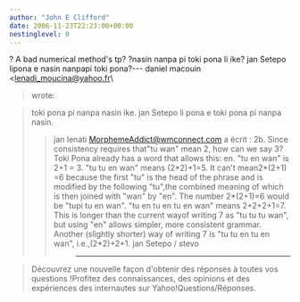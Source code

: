 ```yaml
---
author: "John E Clifford"
date: 2006-11-23T22:23:00+00:00
nestinglevel: 0
---
```

? A bad numerical method's tp? ?nasin nanpa pi toki pona li ike? jan Setepo lipona e nasin nanpapi toki pona?---
 daniel macouin <[lenadi_moucina@yahoo.fr](mailto://lenadi_moucina@yahoo.fr)\
> wrote:

> toki pona pi nanpa nasin ike. jan Setepo li pona e toki pona pi nanpa nasin.
>> jan lenati
>> [MorphemeAddict@wmconnect.com](mailto://MorphemeAddict@wmconnect.com) a écrit : 2b. Since consistency requires that"tu wan" mean 2,
> how can we say 3? Toki Pona already has a word that allows this: en.
> "tu en wan" is 2+1 = 3. "tu tu en wan" means (2\*2)+1=5. It can't mean2\*(2+1) =6 because the
> first "tu" is the head of the phrase and is modified by the following "tu",the combined meaning
> of which is then joined with "wan" by "en". The number 2\*(2+1)=6 would be "tupi tu en wan".
> "tu en tu en tu en wan" means 2+2+2+1=7. This is longer than the current wayof writing 7 as
> "tu tu tu wan", but using "en" allows simpler, more consistent grammar.
> Another (slightly shorter) way of writing 7 is "tu tu en tu en wan", i.e.,(2\*2)+2+1.
>> jan Setepo / stevo
>>> ---------------------------------

> Découvrez une nouvelle façon d'obtenir des réponses à toutes vos questions !Profitez des
> connaissances, des opinions et des expériences des internautes sur Yahoo!Questions/Réponses.